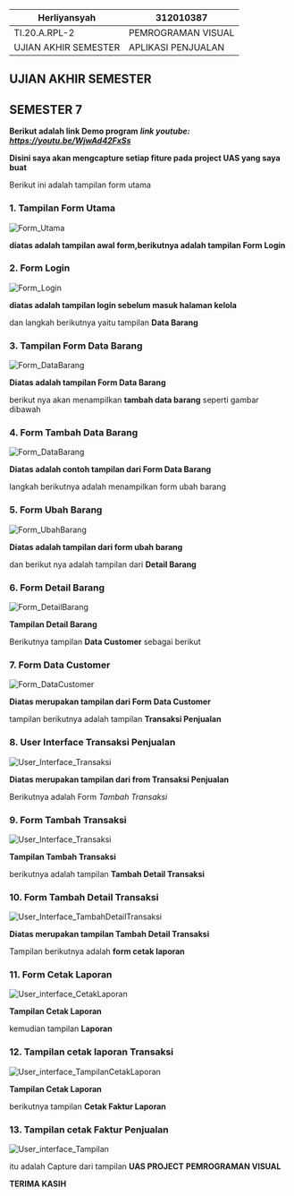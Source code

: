 | Herliyansyah          | 312010387             |
|-----------------------|-----------------------|
|  TI.20.A.RPL-2        | PEMROGRAMAN VISUAL    |
| UJIAN AKHIR SEMESTER  | APLIKASI PENJUALAN    |

## UJIAN AKHIR SEMESTER

## SEMESTER 7

**Berikut adalah link Demo program**
***link youtube: https://youtu.be/WjwAd42FxSs***

**Disini saya akan mengcapture setiap fiture pada project UAS yang saya buat**

Berikut ini adalah tampilan form utama
### 1. Tampilan Form Utama

![Form_Utama](image/1PS.png)

**diatas adalah tampilan awal form,berikutnya adalah tampilan Form Login**

### 2. Form Login

![Form_Login](image/2PS.png)

**diatas adalah tampilan login sebelum masuk halaman kelola**

dan langkah berikutnya yaitu tampilan **Data Barang**

### 3. Tampilan Form Data Barang

![Form_DataBarang](image/3PS.png)

**Diatas adalah tampilan Form Data Barang**

berikut nya akan menampilkan **tambah data barang** seperti gambar dibawah

### 4. Form Tambah Data Barang

![Form_DataBarang](image/4PS.png)

**Diatas adalah contoh tampilan dari Form Data Barang**

langkah berikutnya adalah menampilkan form ubah barang

### 5. Form Ubah Barang

![Form_UbahBarang](image/5PS.png)

**Diatas adalah tampilan dari form ubah barang**

dan berikut nya adalah tampilan dari **Detail Barang**

### 6. Form Detail Barang

![Form_DetailBarang](image/6PS.png)

**Tampilan Detail Barang**

Berikutnya tampilan **Data Customer** sebagai berikut

### 7. Form Data Customer

![Form_DataCustomer](image/7PS.png)

**Diatas merupakan tampilan dari Form Data Customer**

tampilan berikutnya adalah tampilan **Transaksi Penjualan**

### 8. User Interface Transaksi Penjualan

![User_Interface_Transaksi](image/8PS.png)

**Diatas merupakan tampilan dari from Transaksi Penjualan**

Berikutnya adalah Form *Tambah Transaksi*

### 9. Form Tambah Transaksi

![User_Interface_Transaksi](image/9PS.png)

**Tampilan Tambah Transaksi**

berikutnya adalah tampilan **Tambah Detail Transaksi**

### 10. Form Tambah Detail Transaksi

![User_Interface_TambahDetailTransaksi](image/10PS.png)

**Diatas merupakan tampilan Tambah Detail Transaksi**

Tampilan berikutnya adalah **form cetak laporan**

### 11. Form Cetak Laporan

![User_interface_CetakLaporan](image/11PS.png)

**Tampilan Cetak Laporan**

kemudian tampilan **Laporan**

### 12. Tampilan cetak laporan Transaksi

![User_interface_TampilanCetakLaporan](image/12PS.png)

**Tampilan Cetak Laporan**

berikutnya tampilan **Cetak Faktur Laporan**

### 13. Tampilan cetak Faktur Penjualan

![User_interface_Tampilan](image/13PS.png)

itu adalah Capture dari tampilan **UAS PROJECT** **PEMROGRAMAN VISUAL**

**TERIMA KASIH**